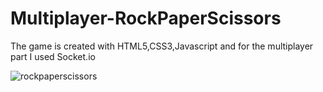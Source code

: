 # Multiplayer-RockPaperScissors

The game is created with HTML5,CSS3,Javascript and for the multiplayer part I used Socket.io

![rockpaperscissors](https://user-images.githubusercontent.com/96145723/171152486-8f79be3a-951a-4289-bb11-055e513ebe43.gif)
